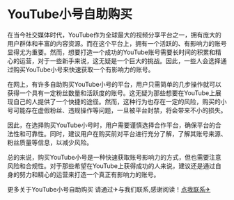 # YouTube小号自助购买

在当今社交媒体时代，YouTube作为全球最大的视频分享平台之一，拥有庞大的用户群体和丰富的内容资源。而在这个平台上，拥有一个活跃的、有影响力的账号显得尤为重要。然而，想要打造一个成功的YouTube账号需要长时间的积累和精心的运营，对于一些新手来说，这无疑是一个巨大的挑战。因此，一些人会选择通过购买YouTube小号来快速获取一个有影响力的账号。

在网上，有许多自助购买YouTube小号的平台，用户只需简单的几步操作就可以获得一个具有一定粉丝数量和活跃度的账号。这无疑为那些想要在YouTube上展现自己的人提供了一个快捷的途径。然而，这种行为也存在一定的风险，购买的小号可能存在虚假粉丝、违规操作等问题，一旦被平台封禁，将会带来不小的损失。

因此，在选择购买YouTube小号时，用户需要谨慎选择合作平台，确保平台的合法性和可靠性。同时，建议用户在购买前对平台进行充分了解，了解其账号来源、粉丝质量等信息，以减少风险。

总的来说，购买YouTube小号是一种快速获取账号影响力的方式，但也需要注意风险和合规性。对于那些希望在YouTube上获得成功的人来说，建议还是通过自身的努力和精心的运营来打造一个真正有影响力的账号。

更多关于YouTube小号自助购买 请通过✈与我们联系,感谢阅读！[点我联系✈](https://www.G208.com)